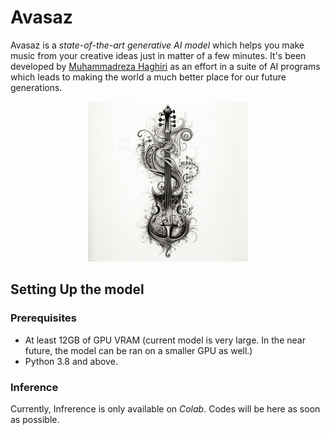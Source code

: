 # Avasaz 

Avasaz is a _state-of-the-art generative AI model_ which helps you make music from your creative ideas just in matter of a few minutes. It's been developed by [Muhammadreza Haghiri](https://haghiri75.com/en) as an effort in a suite of AI programs which leads to making the world a much better place for our future generations. 

<p align="center">
    <img src="https://github.com/prp-e/avasaz/blob/main/avasaz_logo.png?raw=true" width=256 height=256 />
</p>

## Setting Up the model 

### Prerequisites

- At least 12GB of GPU VRAM (current model is very large. In the near future, the model can be ran on a smaller GPU as well.)
- Python 3.8 and above. 

### Inference 



Currently, Infrerence is only available on _Colab_. Codes will be here as soon as possible. 